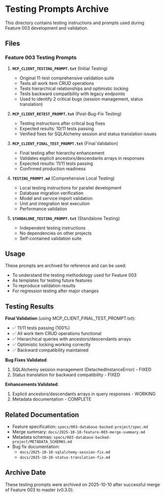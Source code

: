# Testing Prompts Archive

This directory contains testing instructions and prompts used during Feature 003 development and validation.

## Files

### Feature 003 Testing Prompts

1. **`MCP_CLIENT_TESTING_PROMPT.txt`** (Initial Testing)
   - Original 11-test comprehensive validation suite
   - Tests all work item CRUD operations
   - Tests hierarchical relationships and optimistic locking
   - Tests backward compatibility with legacy endpoints
   - Used to identify 2 critical bugs (session management, status translation)

2. **`MCP_CLIENT_RETEST_PROMPT.txt`** (Post-Bug-Fix Testing)
   - Testing instructions after critical bug fixes
   - Expected results: 10/11 tests passing
   - Verified fixes for SQLAlchemy session and status translation issues

3. **`MCP_CLIENT_FINAL_TEST_PROMPT.txt`** (Final Validation)
   - Final testing after hierarchy enhancement
   - Validates explicit ancestors/descendants arrays in responses
   - Expected results: 11/11 tests passing
   - Confirmed production readiness

4. **`TESTING_PROMPT.md`** (Comprehensive Local Testing)
   - Local testing instructions for parallel development
   - Database migration verification
   - Model and service import validation
   - Unit and integration test execution
   - Performance validation

5. **`STANDALONE_TESTING_PROMPT.txt`** (Standalone Testing)
   - Independent testing instructions
   - No dependencies on other projects
   - Self-contained validation suite

## Usage

These prompts are archived for reference and can be used:
- To understand the testing methodology used for Feature 003
- As templates for testing future features
- To reproduce validation results
- For regression testing after major changes

## Testing Results

**Final Validation** (using MCP_CLIENT_FINAL_TEST_PROMPT.txt):
- ✅ 11/11 tests passing (100%)
- ✅ All work item CRUD operations functional
- ✅ Hierarchical queries with ancestors/descendants arrays
- ✅ Optimistic locking working correctly
- ✅ Backward compatibility maintained

**Bug Fixes Validated**:
1. SQLAlchemy session management (DetachedInstanceError) - FIXED
2. Status translation for backward compatibility - FIXED

**Enhancements Validated**:
1. Explicit ancestors/descendants arrays in query responses - WORKING
2. Metadata documentation - COMPLETE

## Related Documentation

- Feature specification: `specs/003-database-backed-project/spec.md`
- Merge summary: `docs/2025-10-10-feature-003-merge-summary.md`
- Metadata schemas: `specs/003-database-backed-project/METADATA_SCHEMAS.md`
- Bug fix documentation:
  - `docs/2025-10-10-sqlalchemy-session-fix.md`
  - `docs/2025-10-10-status-translation-fix.md`

## Archive Date

These testing prompts were archived on 2025-10-10 after successful merge of Feature 003 to master (v0.3.0).
